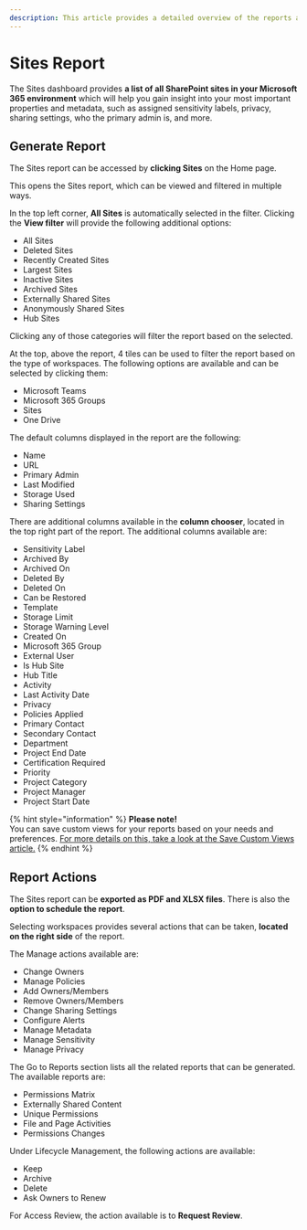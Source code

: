 ```yaml
---
description: This article provides a detailed overview of the reports available for Sites, Microsoft Teams & Groups, and Users. 
---
```


# Sites Report

The Sites dashboard provides **a list of all SharePoint sites in your Microsoft 365 environment** which will help you gain insight into your most important properties and metadata, such as assigned sensitivity labels, privacy, sharing settings, who the primary admin is, and more. 

## Generate Report

The Sites report can be accessed by **clicking Sites** on the Home page. 

This opens the Sites report, which can be viewed and filtered in multiple ways. 

In the top left corner, **All Sites** is automatically selected in the filter. Clicking the **View filter** will provide the following additional options: 
  * All Sites
  * Deleted Sites
  * Recently Created Sites
  * Largest Sites
  * Inactive Sites
  * Archived Sites
  * Externally Shared Sites
  * Anonymously Shared Sites
  * Hub Sites

Clicking any of those categories will filter the report based on the selected. 

At the top, above the report, 4 tiles can be used to filter the report based on the type of workspaces. The following options are available and can be selected by clicking them:
  * Microsoft Teams
  * Microsoft 365 Groups 
  * Sites
  * One Drive

The default columns displayed in the report are the following:
  * Name
  * URL 
  * Primary Admin
  * Last Modified
  * Storage Used
  * Sharing Settings

There are additional columns available in the **column chooser**, located in the top right part of the report. The additional columns available are:
 * Sensitivity Label
 * Archived By
 * Archived On
 * Deleted By
 * Deleted On
 * Can be Restored
 * Template
 * Storage Limit
 * Storage Warning Level
 * Created On
 * Microsoft 365 Group
 * External User
 * Is Hub Site
 * Hub Title
 * Activity
 * Last Activity Date 
 * Privacy
 * Policies Applied
 * Primary Contact
 * Secondary Contact
 * Department
 * Project End Date
 * Certification Required
 * Priority
 * Project Category
 * Project Manager
 * Project Start Date

{% hint style="information" %}
**Please note!**  
You can save custom views for your reports based on your needs and preferences. [For more details on this, take a look at the Save Custom Views article.](../configuration/custom-views.md)
{% endhint %}

## Report Actions

The Sites report can be **exported as PDF and XLSX files**. There is also the **option to schedule the report**.

Selecting workspaces provides several actions that can be taken, **located on the right side** of the report.

The Manage actions available are: 
  * Change Owners
  * Manage Policies
  * Add Owners/Members
  * Remove Owners/Members
  * Change Sharing Settings
  * Configure Alerts
  * Manage Metadata
  * Manage Sensitivity
  * Manage Privacy

The Go to Reports section lists all the related reports that can be generated. The available reports are:
  * Permissions Matrix
  * Externally Shared Content
  * Unique Permissions
  * File and Page Activities
  * Permissions Changes


Under Lifecycle Management, the following actions are available:
  * Keep
  * Archive
  * Delete
  * Ask Owners to Renew

For Access Review, the action available is to **Request Review**.
